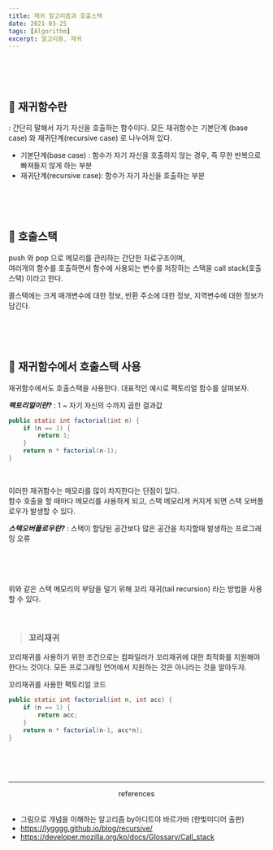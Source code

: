 ```yaml
---
title: 재귀 알고리즘과 호출스택
date: 2021-03-25
tags: [Algorithm]
excerpt: 알고리즘, 재귀
---
```

<br/>
<br/>
<br/>


## 🥑 재귀함수란 
: 간단히 말해서 자기 자신을 호출하는 함수이다. 모든 재귀함수는 기본단계 (base case) 와 재귀단계(recursive case) 로 나누어져 있다. 

- 기본단계(base case) : 함수가 자기 자신을 호출하지 않는 경우, 즉 무한 반복으로 빠져들지 않게 하는 부분
- 재귀단계(recursive case): 함수가 자기 자신을 호출하는 부분 


<br/>
<br/>
<br/>

 ## 🥑 호출스택 
push 와 pop 으로 메모리를 관리하는 간단한 자료구조이며,  
여러개의 함수를 호출하면서 함수에 사용되는 변수를 저장하는 스택을 call stack(호출스택) 이라고 한다. 

콜스택에는 크게 매개변수에 대한 정보, 반환 주소에 대한 정보, 지역변수에 대한 정보가 담긴다.

<br/>
<br/>
<br/>

## 🥑 재귀함수에서 호출스택 사용 
재귀함수에서도 호출스택을 사용한다. 대표적인 예시로 팩토리얼 함수를 살펴보자. 


***팩토리얼이란?*** : 1 ~ 자기 자신의 수까지 곱한 결과값   

```java
public static int factorial(int n) {
	if (n == 1) {
		return 1;
	}
	return n * factorial(n-1);
}
```

<br/>


이러한 재귀함수는 메모리를 많이 차지한다는 단점이 있다.  
함수 호출을 할 때마다 메모리를 사용하게 되고, 스택 메모리게 커지게 되면 스택 오버플로우가 발생할 수 있다.

***스택오버플로우란?*** : 스택이 할당된 공간보다 많은 공간을 차지할때 발생하는 프로그래밍 오류


<br/>
<br/>
<br/>

위와 같은 스택 메모리의 부담을 덜기 위해 꼬리 재귀(tail recursion) 라는 방법을 사용할 수 있다. 

<br/>

> ### 꼬리재귀
꼬리재귀를 사용하기 위한 조건으로는 컴파일러가 꼬리재귀에 대한 최적화를 지원해야한다느 것이다. 모든 프로그래밍 언어에서 지원하는 것은 아니라는 것을 알아두자. 

꼬리재귀를 사용한 팩토리얼 코드 
```java
public static int factorial(int n, int acc) {
	if (n == 1) {
		return acc;
	}
	return n * factorial(n-1, acc*n);
}
```

<br/>
<br/>
<br/>

---
<center>references</center> 

<br/>

- 그림으로 개념을 이해하는 알고리즘 by아디트야 바르가바 (한빛미디어 출판)
- https://lygggg.github.io/blog/recursive/
- https://developer.mozilla.org/ko/docs/Glossary/Call_stack

